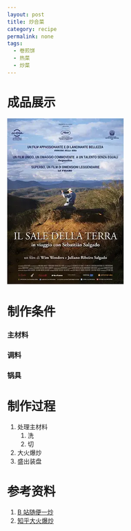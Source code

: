 ```yaml
---
layout: post
title: 炒合菜
category: recipe
permalink: none
tags:
  - 卷煎饼
  - 热菜
  - 炒菜
---
```


# 成品展示

![炒合菜](附件/地球之盐.webp)

# 制作条件

### 主材料

### 调料

### 锅具

# 制作过程

1. 处理主材料
   1. 洗
   2. 切
2. 大火爆炒
3. 盛出装盘

# 参考资料

1. [B 站随便一炒](https://www.bilibili.com/)
2. [知乎大火爆炒](https://www.zhihu.com/explore)
